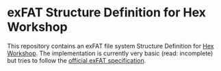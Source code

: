 # exFAT Structure Definition for Hex Workshop
This repository contains an exFAT file system Structure Definition for [Hex Workshop](http://hexworkshop.com/). The implementation is currently very basic (read: incomplete) but tries to follow the [official exFAT specification](https://docs.microsoft.com/en-us/windows/win32/fileio/exfat-specification).